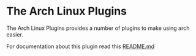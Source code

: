 # The Arch Linux Plugins

The Arch Linux Plugins provides a number of plugins to make using arch easier.

For documentation about this plugin read this [README.md](functions/README.md)
